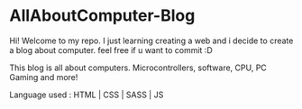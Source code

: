 # AllAboutComputer-Blog
Hi! Welcome to my repo. I just learning creating a web and i decide to create a blog about computer. feel free if u want to commit :D


This blog is all about computers. Microcontrollers, software, CPU, PC Gaming and more!

Language used : HTML  |   CSS   |   SASS  |   JS
